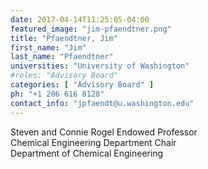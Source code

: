 ```yaml
---
date: 2017-04-14T11:25:05-04:00
featured_image: "jim-pfaendtner.png"
title: "Pfaendtner, Jim"
first_name: "Jim"
last_name: "Pfaendtner"
universities: "University of Washington"
#roles: "Advisory Board"
categories: [ "Advisory Board" ]
ph: "+1 206 616 8128"
contact_info: "jpfaendt@u.washington.edu"
---
```


Steven and Connie Rogel Endowed Professor\
Chemical Engineering Department Chair\
Department of Chemical Engineering





